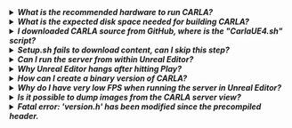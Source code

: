 <!-- ======================================================================= -->
<details>
  <summary><h5 style="display:inline">
  What is the recommended hardware to run CARLA?
  </h4></summary>

CARLA is a very performance demanding software, at the very minimum you would
need a computer with a dedicated GPU capable of running Unreal Engine. See
[Unreal Engine's recommended hardware](https://wiki.unrealengine.com/Recommended_Hardware).

</details>

<!-- ======================================================================= -->
<details>
  <summary><h5 style="display:inline">
  What is the expected disk space needed for building CARLA?
  </h4></summary>

Building CARLA from source requires about 15GB of disk space, not counting
Unreal Engine installation.

However, you will also need to build and install Unreal Engine, which on Linux
requires much more disk space as it keeps all the intermediate files,
[see this thread](https://answers.unrealengine.com/questions/430541/linux-engine-size.html).

</details>

<!-- ======================================================================= -->
<details>
  <summary><h5 style="display:inline">
  I downloaded CARLA source from GitHub, where is the "CarlaUE4.sh" script?
  </h4></summary>

There is no "CarlaUE4.sh" script in the source version of CARLA, you need to
follow the instructions in the [documentation](http://carla.readthedocs.io) for
building CARLA from source.

Once you open the project in the Unreal Editor, you can hit Play to test CARLA.

</details>

<!-- ======================================================================= -->
<details>
  <summary><h5 style="display:inline">
  Setup.sh fails to download content, can I skip this step?
  </h4></summary>

It is possible to skip the download step by passing the `-s` argument to the
setup script

    $ ./Setup.sh -s

Bear in mind that if you do so, you are supposed to manually download and
extract the content package yourself, check out the last output of the Setup.sh
for instructions or run

    $ ./Update.sh -s

</details>

<!-- ======================================================================= -->
<details>
  <summary><h5 style="display:inline">
  Can I run the server from within Unreal Editor?
  </h4></summary>

Yes, you can connect the Python client to a server running within Unreal Editor
as if it was the standalone server.

Go to **"Unreal/CarlaUE4/Config/CarlaSettings.ini"** (this file should have been
created by the Setup.sh) and enable networking. If for whatever reason you don't
have this file, just create it and add the following

```ini
[CARLA/Server]
UseNetworking=true
```

Now when you hit Play the editor will hang until a client connects.

</details>

<!-- ======================================================================= -->
<details>
  <summary><h5 style="display:inline">
  Why Unreal Editor hangs after hitting Play?
  </h4></summary>

This is most probably happening because CARLA is starting in server mode. Check
your **"Unreal/CarlaUE4/Config/CarlaSettings.ini"** and set

```ini
[CARLA/Server]
UseNetworking=false
```

</details>

<!-- ======================================================================= -->
<details>
  <summary><h5 style="display:inline">
  How can I create a binary version of CARLA?
  </h4></summary>

To compile a binary (packaged) version of CARLA, open the CarlaUE4 project with
Unreal Editor, go to the menu "File -> Package Project", and select your
platform. This takes a while, but in the end it should generate a packaged
version of CARLA to execute without Unreal Editor.

</details>

<!-- ======================================================================= -->
<details>
  <summary><h5 style="display:inline">
  Why do I have very low FPS when running the server in Unreal Editor?
  </h4></summary>

UE4 Editor goes to a low performance mode when out of focus. It can be disabled
in the editor preferences. Go to "Edit->Editor Preferences->Performance" and
disable the "Use Less CPU When in Background" option.

</details>

<!-- ======================================================================= -->
<details>
  <summary><h5 style="display:inline">
  Is it possible to dump images from the CARLA server view?
  </h4></summary>

Yes, this is an Unreal Engine feature. You can dump the images of the server
camera by running CARLA with

    $ ./CarlaUE4.sh -benchmark -fps=30 -dumpmovie

Images are saved to "CarlaUE4/Saved/Screenshots/LinuxNoEditor".

</details>

<!-- ======================================================================= -->
<details>
  <summary><h5 style="display:inline">
  Fatal error: 'version.h' has been modified since the precompiled header.
  </h4></summary>

This happens from time to time due to Linux updates. It is possible to force a
rebuild of all the project files with

    $ cd Unreal/CarlaUE4/
    $ make CarlaUE4Editor ARGS=-clean
    $ make CarlaUE4Editor

It takes a long time but fixes the issue. Sometimes a reboot is also needed.

</details>
